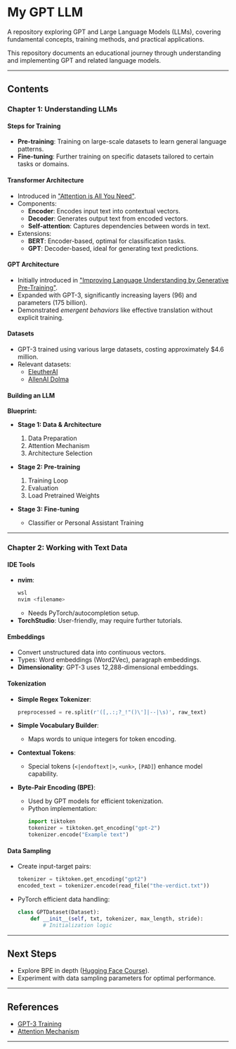 # My GPT LLM

A repository exploring GPT and Large Language Models (LLMs), covering fundamental concepts, training methods, and practical applications.

This repository documents an educational journey through understanding and implementing GPT and related language models.

---

## Contents

### Chapter 1: Understanding LLMs

#### Steps for Training

- **Pre-training**: Training on large-scale datasets to learn general language patterns.
- **Fine-tuning**: Further training on specific datasets tailored to certain tasks or domains.

#### Transformer Architecture

- Introduced in ["Attention is All You Need"](https://arxiv.org/html/1706.03762v7).
- Components:
  - **Encoder**: Encodes input text into contextual vectors.
  - **Decoder**: Generates output text from encoded vectors.
  - **Self-attention**: Captures dependencies between words in text.
- Extensions:
  - **BERT**: Encoder-based, optimal for classification tasks.
  - **GPT**: Decoder-based, ideal for generating text predictions.

#### GPT Architecture

- Initially introduced in ["Improving Language Understanding by Generative Pre-Training"](https://cdn.openai.com/research-covers/language-unsupervised/language_understanding_paper.pdf).
- Expanded with GPT-3, significantly increasing layers (96) and parameters (175 billion).
- Demonstrated *emergent behaviors* like effective translation without explicit training.

#### Datasets

- GPT-3 trained using various large datasets, costing approximately $4.6 million.
- Relevant datasets:
  - [EleutherAI](https://www.eleuther.ai/language-modeling)
  - [AllenAI Dolma](https://huggingface.co/datasets/allenai/dolma)

#### Building an LLM

**Blueprint:**

- **Stage 1: Data & Architecture**
  1. Data Preparation
  2. Attention Mechanism
  3. Architecture Selection

- **Stage 2: Pre-training**
  1. Training Loop
  2. Evaluation
  3. Load Pretrained Weights

- **Stage 3: Fine-tuning**
  - Classifier or Personal Assistant Training

---

### Chapter 2: Working with Text Data

#### IDE Tools

- **nvim**:
  ```powershell
  wsl
  nvim <filename>
  ```
  - Needs PyTorch/autocompletion setup.
- **TorchStudio**: User-friendly, may require further tutorials.

#### Embeddings

- Convert unstructured data into continuous vectors.
- Types: Word embeddings (Word2Vec), paragraph embeddings.
- **Dimensionality**: GPT-3 uses 12,288-dimensional embeddings.

#### Tokenization

- **Simple Regex Tokenizer**:
  ```python
  preprocessed = re.split(r'([,.:;?_!"()\']|--|\s)', raw_text)
  ```

- **Simple Vocabulary Builder**:
  - Maps words to unique integers for token encoding.

- **Contextual Tokens**:
  - Special tokens (`<|endoftext|>`, `<unk>`, `[PAD]`) enhance model capability.

- **Byte-Pair Encoding (BPE)**:
  - Used by GPT models for efficient tokenization.
  - Python implementation:
    ```python
    import tiktoken
    tokenizer = tiktoken.get_encoding("gpt-2")
    tokenizer.encode("Example text")
    ```

#### Data Sampling

- Create input-target pairs:
  ```python
  tokenizer = tiktoken.get_encoding("gpt2")
  encoded_text = tokenizer.encode(read_file("the-verdict.txt"))
  ```

- PyTorch efficient data handling:
  ```python
  class GPTDataset(Dataset):
      def __init__(self, txt, tokenizer, max_length, stride):
          # Initialization logic
  ```

---

## Next Steps

- Explore BPE in depth ([Hugging Face Course](https://huggingface.co/learn/llm-course/en/chapter6/5)).
- Experiment with data sampling parameters for optimal performance.

---

## References

- [GPT-3 Training](https://arxiv.org/abs/2203.02155)
- [Attention Mechanism](https://arxiv.org/html/1706.03762v7)

---


